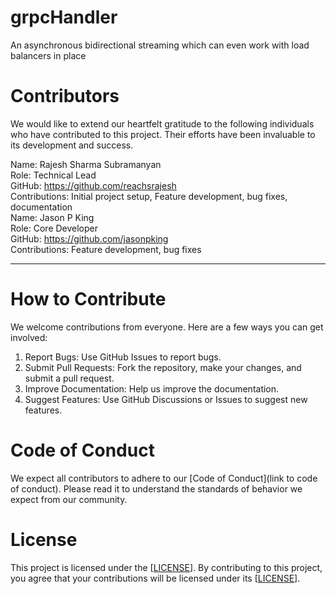# grpcHandler
An asynchronous bidirectional streaming which can even work with load balancers in place
# Contributors
We would like to extend our heartfelt gratitude to the following individuals who have contributed to this project. Their efforts have been invaluable to its development and success.

Name: Rajesh Sharma Subramanyan  
Role: Technical Lead  
GitHub: https://github.com/reachsrajesh  
Contributions: Initial project setup, Feature development, bug fixes, documentation  
Name: Jason P King  
Role: Core Developer  
GitHub: https://github.com/jasonpking  
Contributions: Feature development, bug fixes  
________________________________________
# How to Contribute
We welcome contributions from everyone. Here are a few ways you can get involved:
1.	Report Bugs: Use GitHub Issues to report bugs.
2.	Submit Pull Requests: Fork the repository, make your changes, and submit a pull request.
3.	Improve Documentation: Help us improve the documentation.
4.	Suggest Features: Use GitHub Discussions or Issues to suggest new features.
# Code of Conduct
We expect all contributors to adhere to our [Code of Conduct](link to code of conduct). Please read it to understand the standards of behavior we expect from our community.
# License
This project is licensed under the [[LICENSE](https://github.com/rsubramanyan/grpcHandler/blob/main/LICENSE)]. By contributing to this project, you agree that your contributions will be licensed under its [[LICENSE](https://github.com/rsubramanyan/grpcHandler/blob/main/LICENSE)].
